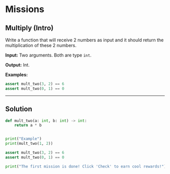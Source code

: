# Missions

## Multiply (Intro)

Write a function that will receive 2 numbers as input and it should return the
multiplication of these 2 numbers.

**Input:** Two arguments. Both are type `int`.

**Output:** Int.

**Examples:**

```python
assert mult_two(3, 2) == 6
assert mult_two(0, 1) == 0
```

---

## Solution

```python
def mult_two(a: int, b: int) -> int:
    return a * b


print("Example")
print(mult_two(1, 2))

assert mult_two(3, 2) == 6
assert mult_two(0, 1) == 0

print("The first mission is done! Click 'Check' to earn cool rewards!")

```